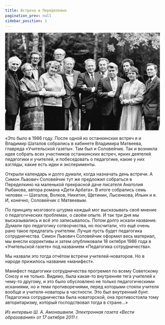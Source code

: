 ```yaml
---
title: Встреча в Переделкино
pagination_prev: null
sidebar_position: 1
---
```


![Фотка](./pics/pednovators_peredelkino.png)

«Это было в 1986 году. После одной из останкинских встреч я и Владимир Шаталов собрались в кабинете Владимира Матвеева, главреда «Учительской газеты». Там был и Соловейчик. Так и возникла идея собрать всех участников останкинских встреч, ярких деятелей педагогики и учителей, и побеседовать о педагогике, какие у них взгляды, какие есть идеи и эксперименты.

Открыли календарь и долго думали, когда назначать день встречи. А Симон Львович Соловейчик тут же предложил собраться в Переделкино на маленькой прекрасной даче писателя Анатолия Рыбакова, автора романа «Дети Арбата». В итоге собрались семь человек — Шаталов, Волков, Никитин, Щетинин, Лысенкова, Ильин и я. И, конечно, Соловейчик с Матвеевым.

По принципу мозгового штурма каждый мог высказывать своё мнение о педагогических проблемах, о своём опыте. И так три дня мы высказывались и всё это записывалось.
Потом долго искали название. Думали про педагогику сотворчества, но посчитали, что ещё очень рано такое предлагать учителям. Лучше пусть будет педагогика сотрудничества.
Симон Львович Соловейчик оформил весь материал, мы внесли коррективы и затем опубликовали 18 октября 1986 года в «Учительской газете» под названием «Педагогика сотрудничества».

Мы назвали это тогда отчётом встречи учителей-новаторов. Но в народе прижилось название «манифест».

Манифест педагогики сотрудничества прогремел по всему Советскому Союзу и не только. Видимо, была какая-то внутренняя тяга учителей к чему-то другому, и это было обусловлено не только педагогическими исканиями, но и теми противоречиями, перед которыми стояли учителя вообще и учителя-новаторы в частности. Это был внутренний бунт. Педагогика сотрудничества была новаторской, она противостояла тому авторитаризму, который господствовал тогда в стране…»

*Из интервью Ш. А. Амонашвили. 
Электронная газета «Вести образования» от 17 октября 2011 г.* 
